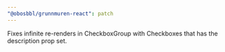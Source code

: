 ```yaml
---
"@obosbbl/grunnmuren-react": patch
---
```


Fixes infinite re-renders in CheckboxGroup with Checkboxes that has the description prop set.
